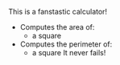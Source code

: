 This is a fanstastic calculator!
- Computes the area of:
  - a square
- Computes the perimeter of:
  - a square
It never fails!
